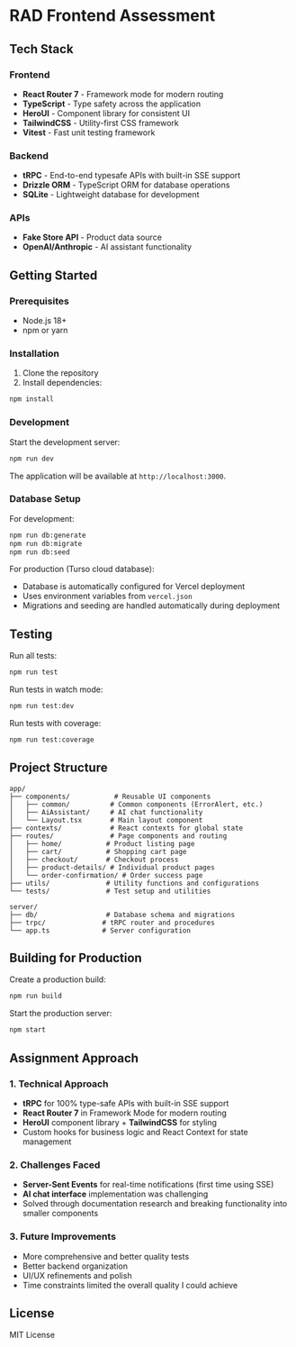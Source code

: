 # RAD Frontend Assessment

## Tech Stack

### Frontend
- **React Router 7** - Framework mode for modern routing
- **TypeScript** - Type safety across the application
- **HeroUI** - Component library for consistent UI
- **TailwindCSS** - Utility-first CSS framework
- **Vitest** - Fast unit testing framework

### Backend
- **tRPC** - End-to-end typesafe APIs with built-in SSE support
- **Drizzle ORM** - TypeScript ORM for database operations
- **SQLite** - Lightweight database for development

### APIs
- **Fake Store API** - Product data source
- **OpenAI/Anthropic** - AI assistant functionality

## Getting Started

### Prerequisites
- Node.js 18+ 
- npm or yarn

### Installation

1. Clone the repository
2. Install dependencies:

```bash
npm install
```

### Development

Start the development server:

```bash
npm run dev
```

The application will be available at `http://localhost:3000`.

### Database Setup

For development:
```bash
npm run db:generate
npm run db:migrate  
npm run db:seed
```

For production (Turso cloud database):
- Database is automatically configured for Vercel deployment
- Uses environment variables from `vercel.json`
- Migrations and seeding are handled automatically during deployment

## Testing

Run all tests:

```bash
npm run test
```

Run tests in watch mode:

```bash
npm run test:dev
```

Run tests with coverage:

```bash
npm run test:coverage
```

## Project Structure

```
app/
├── components/           # Reusable UI components
│   ├── common/          # Common components (ErrorAlert, etc.)
│   ├── AiAssistant/     # AI chat functionality
│   └── Layout.tsx       # Main layout component
├── contexts/            # React contexts for global state
├── routes/              # Page components and routing
│   ├── home/           # Product listing page
│   ├── cart/           # Shopping cart page
│   ├── checkout/       # Checkout process
│   ├── product-details/ # Individual product pages
│   └── order-confirmation/ # Order success page
├── utils/              # Utility functions and configurations
└── tests/              # Test setup and utilities

server/
├── db/                 # Database schema and migrations
├── trpc/              # tRPC router and procedures
└── app.ts             # Server configuration
```

## Building for Production

Create a production build:

```bash
npm run build
```

Start the production server:

```bash
npm start
```

## Assignment Approach

### 1. Technical Approach

- **tRPC** for 100% type-safe APIs with built-in SSE support
- **React Router 7** in Framework Mode for modern routing
- **HeroUI** component library + **TailwindCSS** for styling
- Custom hooks for business logic and React Context for state management

### 2. Challenges Faced

- **Server-Sent Events** for real-time notifications (first time using SSE)
- **AI chat interface** implementation was challenging
- Solved through documentation research and breaking functionality into smaller components

### 3. Future Improvements

- More comprehensive and better quality tests
- Better backend organization
- UI/UX refinements and polish
- Time constraints limited the overall quality I could achieve

## License

MIT License
